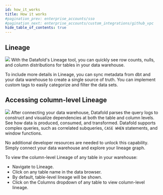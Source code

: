 ```yaml
---
id: how_it_works
title: How it works
#pagination_prev: enterprise_accounts/sso
#pagination_next: enterprise_accounts/custom_integrations/github_vpc
hide_table_of_contents: true
---
```

## Lineage
![](../../static/img/catalog_landing.png)
With the Datafold's Lineage tool, you can quickly see row counts, nulls, and column distributions for tables in your data warehouse.

To include more details in Lineage, you can sync metadata from dbt and your data warehouse to create a single source of truth. You can implement custom tags to easily categorize and filter the data sets. 

## Accessing column-level Lineage

![](../../static/img/lineage_detail.png)
After connecting your data warehouse, Datafold parses the query logs to construct and visualize dependencies at both the table and column levels. See how data is produced, consumed, and transformed. Datafold supports complex queries, such as correlated subqueries, `CASE WHEN` statements, and window functions.

No additional developer resources are needed to unlock this capability. Simply connect your data warehouse and explore your lineage graph. 

To view the column-level Lineage of any table in your warehouse:

* Navigate to Lineage.
* Click on any table name in the data browser.
* By default, table-level lineage will be shown. 
* Click on the Columns dropdown of any table to view column-level lineage.